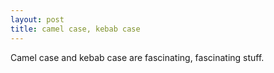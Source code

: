 ```yaml
---
layout: post
title: camel case, kebab case
---
```

Camel case and kebab case are fascinating, fascinating stuff.
<!--stackedit_data:
eyJoaXN0b3J5IjpbLTI0MjE0MDY4OV19
-->